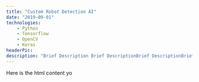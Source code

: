 ```yaml
---
title: "Custom Robot Detection AI"
date: "2019-09-01"
technologies: 
    - Python
    - Tensorflow
    - OpenCV
    - Keras
headerPic: 
description: "Brief Description Brief DescriptionBrief DescriptionBrief DescriptionBrief DescriptionBrief DescriptionBrief DescriptionBrief DescriptionBrief DescriptionBrief DescriptionBrief DescriptionBrief DescriptionBrief DescriptionBrief DescriptionBrief DescriptionBrief DescriptionBrief DescriptionBrief Description"
---
```


Here is the html content yo